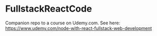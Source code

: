 # FullstackReactCode

Companion repo to a course on Udemy.com. See here: https://www.udemy.com/node-with-react-fullstack-web-development
